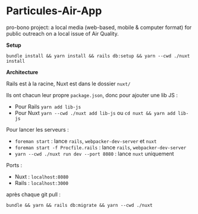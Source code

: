 # Particules-Air-App
pro-bono project: a local media (web-based, mobile &amp; computer format) for public outreach on a local issue of Air Quality.

**Setup**

`bundle install && yarn install && rails db:setup && yarn --cwd ./nuxt install`

**Architecture**

Rails est à la racine, Nuxt est dans le dossier `nuxt/`

Ils ont chacun leur propre `package.json`, donc pour ajouter une lib JS :
- Pour Rails `yarn add lib-js`
- Pour Nuxt `yarn --cwd ./nuxt add lib-js` ou `cd nuxt && yarn add lib-js`


Pour lancer les serveurs :
- `foreman start` : lance `rails`, `webpacker-dev-server` et `nuxt`
- `foreman start -f Procfile.rails` : lance `rails`, `webpacker-dev-server`
- `yarn --cwd ./nuxt run dev --port 8080` : lance `nuxt` uniquement

Ports :
- Nuxt : `localhost:8080`
- Rails : `localhost:3000`

après chaque git pull :
```
bundle && yarn && rails db:migrate && yarn --cwd ./nuxt
```
